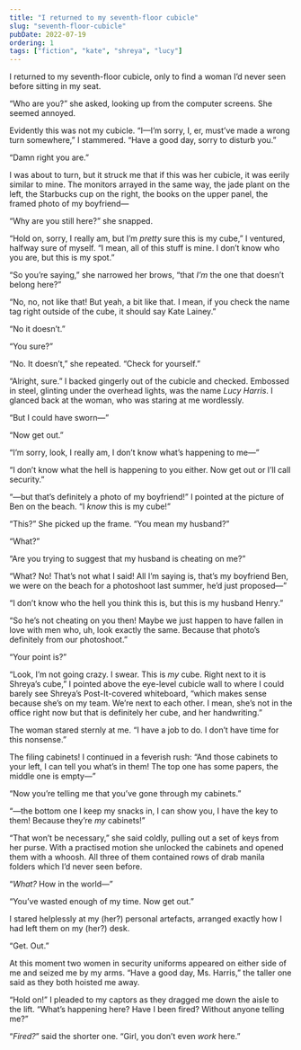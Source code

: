 ```yaml
---
title: "I returned to my seventh-floor cubicle"
slug: "seventh-floor-cubicle"
pubDate: 2022-07-19
ordering: 1
tags: ["fiction", "kate", "shreya", "lucy"]
---
```


<span class="small-caps">I returned to my seventh-floor cubicle</span>, only to find a woman I’d never seen before sitting in my seat.

“Who are you?” she asked, looking up from the computer screens. She seemed annoyed.

Evidently this was not my cubicle. “I—I’m sorry, I, er, must’ve made a wrong turn somewhere,” I stammered. “Have a good day, sorry to disturb you.”

“Damn right you are.”

I was about to turn, but it struck me that if this was her cubicle, it was eerily similar to mine. The monitors arrayed in the same way, the jade plant on the left, the Starbucks cup on the right, the books on the upper panel, the framed photo of my boyfriend—

“Why are you still here?” she snapped.

“Hold on, sorry, I really am, but I’m _pretty_ sure this is my cube,” I ventured, halfway sure of myself. “I mean, all of this stuff is mine. I don’t know who you are, but this is my spot.”

“So you’re saying,” she narrowed her brows, “that _I’m_ the one that doesn’t belong here?”

“No, no, not like that! But yeah, a bit like that. I mean, if you check the name tag right outside of the cube, it should say Kate Lainey.”

“No it doesn’t.”

“You sure?”

“No. It doesn’t,” she repeated. “Check for yourself.”

“Alright, sure.” I backed gingerly out of the cubicle and checked. Embossed in steel, glinting under the overhead lights, was the name _Lucy Harris_. I glanced back at the woman, who was staring at me wordlessly.

“But I could have sworn—”

“Now get out.”

“I’m sorry, look, I really am, I don’t know what’s happening to me—”

“I don’t know what the hell is happening to you either. Now get out or I’ll call security.”

“—but that’s definitely a photo of my boyfriend!” I pointed at the picture of Ben on the beach. “I _know_ this is my cube!”

“This?” She picked up the frame. “You mean my husband?”

“What?”

“Are you trying to suggest that my husband is cheating on me?”

“What? No! That’s not what I said! All I’m saying is, that’s my boyfriend Ben, we were on the beach for a photoshoot last summer, he’d just proposed—”

“I don’t know who the hell you think this is, but this is my husband Henry.”

“So he’s not cheating on you then! Maybe we just happen to have fallen in love with men who, uh, look exactly the same. Because that photo’s definitely from our photoshoot.”

“Your point is?”

“Look, I’m not going crazy. I swear. This is _my_ cube. Right next to it is Shreya’s cube,” I pointed above the eye-level cubicle wall to where I could barely see Shreya’s Post-It-covered whiteboard, “which makes sense because she’s on my team. We’re next to each other. I mean, she’s not in the office right now but that is definitely her cube, and her handwriting.”

The woman stared sternly at me. “I have a job to do. I don’t have time for this nonsense.”

The filing cabinets! I continued in a feverish rush: “And those cabinets to your left, I can tell you what’s in them! The top one has some papers, the middle one is empty—”

“Now you’re telling me that you’ve gone through my cabinets.”

“—the bottom one I keep my snacks in, I can show you, I have the key to them! Because they’re _my_ cabinets!”

“That won’t be necessary,” she said coldly, pulling out a set of keys from her purse. With a practised motion she unlocked the cabinets and opened them with a whoosh. All three of them contained rows of drab manila folders which I’d never seen before.

“_What?_ How in the world—”

“You’ve wasted enough of my time. Now get out.”

I stared helplessly at my (her?) personal artefacts, arranged exactly how I had left them on my (her?) desk.

“Get. Out.”

At this moment two women in security uniforms appeared on either side of me and seized me by my arms. “Have a good day, Ms. Harris,” the taller one said as they both hoisted me away.

“Hold on!” I pleaded to my captors as they dragged me down the aisle to the lift. “What’s happening here? Have I been fired? Without anyone telling me?”

“_Fired?_” said the shorter one. “Girl, you don’t even _work_ here.”